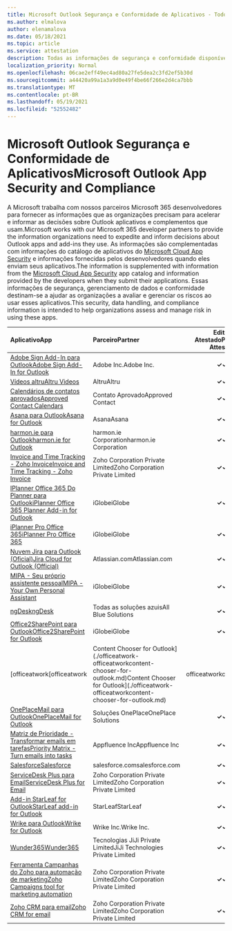 ```yaml
---
title: Microsoft Outlook Segurança e Conformidade de Aplicativos - Todos os Aplicativos
ms.author: elmalova
author: elenamalova
ms.date: 05/18/2021
ms.topic: article
ms.service: attestation
description: Todas as informações de segurança e conformidade disponíveis para todos os aplicativos Outlook Microsoft.
localization_priority: Normal
ms.openlocfilehash: 06cae2eff49ec4ad80a27fe5dea2c3fd2ef5b30d
ms.sourcegitcommit: a44420a99a1a3a9d0e49f4be66f266e2d4ca7bbb
ms.translationtype: MT
ms.contentlocale: pt-BR
ms.lasthandoff: 05/19/2021
ms.locfileid: "52552482"
---
```

# <a name="microsoft-outlook-app-security-and-compliance"></a><span data-ttu-id="c0edc-103">Microsoft Outlook Segurança e Conformidade de Aplicativos</span><span class="sxs-lookup"><span data-stu-id="c0edc-103">Microsoft Outlook App Security and Compliance</span></span>

<span data-ttu-id="c0edc-104">A Microsoft trabalha com nossos parceiros Microsoft 365 desenvolvedores para fornecer as informações que as organizações precisam para acelerar e informar as decisões sobre Outlook aplicativos e complementos que usam.</span><span class="sxs-lookup"><span data-stu-id="c0edc-104">Microsoft works with our Microsoft 365 developer partners to provide the information organizations need to expedite and inform decisions about Outlook apps and add-ins they use.</span></span> <span data-ttu-id="c0edc-105">As informações são complementadas com informações do catálogo de aplicativos do [Microsoft Cloud App Security](https://www.microsoft.com/en-us/enterprise-mobility-security/cloud-app-security) e informações fornecidas pelos desenvolvedores quando eles enviam seus aplicativos.</span><span class="sxs-lookup"><span data-stu-id="c0edc-105">The information is supplemented with information from the [Microsoft Cloud App Security](https://www.microsoft.com/en-us/enterprise-mobility-security/cloud-app-security) app catalog and information provided by the developers when they submit their applications.</span></span> <span data-ttu-id="c0edc-106">Essas informações de segurança, gerenciamento de dados e conformidade destinam-se a ajudar as organizações a avaliar e gerenciar os riscos ao usar esses aplicativos.</span><span class="sxs-lookup"><span data-stu-id="c0edc-106">This security, data handling, and compliance information is intended to help organizations assess and manage risk in using these apps.</span></span>

| <span data-ttu-id="c0edc-107">**Aplicativo**</span><span class="sxs-lookup"><span data-stu-id="c0edc-107">**App**</span></span> | <span data-ttu-id="c0edc-108">**Parceiro**</span><span class="sxs-lookup"><span data-stu-id="c0edc-108">**Partner**</span></span> | <span data-ttu-id="c0edc-109">**Editor Atestado**</span><span class="sxs-lookup"><span data-stu-id="c0edc-109">**Publisher Attested**</span></span> | <span data-ttu-id="c0edc-110">**Certificado**</span><span class="sxs-lookup"><span data-stu-id="c0edc-110">**Certified**</span></span> |
|:--------|:------------|:----------------------:|:-------------:|
| [<span data-ttu-id="c0edc-111">Adobe Sign Add-In para Outlook</span><span class="sxs-lookup"><span data-stu-id="c0edc-111">Adobe Sign Add-In for Outlook</span></span>](./adobe-inc-sign-add-in-for-outlook.md) | <span data-ttu-id="c0edc-112">Adobe Inc.</span><span class="sxs-lookup"><span data-stu-id="c0edc-112">Adobe Inc.</span></span> | <span data-ttu-id="c0edc-113">**✓**</span><span class="sxs-lookup"><span data-stu-id="c0edc-113">**✓**</span></span> | <img alt="Certified application badge" src="../media/certified-badge.png" height="25" width="25" /> |
| [<span data-ttu-id="c0edc-114">Vídeos altru</span><span class="sxs-lookup"><span data-stu-id="c0edc-114">Altru Videos</span></span>](./altru-videos.md) | <span data-ttu-id="c0edc-115">Altru</span><span class="sxs-lookup"><span data-stu-id="c0edc-115">Altru</span></span> | <span data-ttu-id="c0edc-116">**✓**</span><span class="sxs-lookup"><span data-stu-id="c0edc-116">**✓**</span></span> |  |
| [<span data-ttu-id="c0edc-117">Calendários de contatos aprovados</span><span class="sxs-lookup"><span data-stu-id="c0edc-117">Approved Contact Calendars</span></span>](./approved-contact-calendars.md) | <span data-ttu-id="c0edc-118">Contato Aprovado</span><span class="sxs-lookup"><span data-stu-id="c0edc-118">Approved Contact</span></span> | <span data-ttu-id="c0edc-119">**✓**</span><span class="sxs-lookup"><span data-stu-id="c0edc-119">**✓**</span></span> |  |
| [<span data-ttu-id="c0edc-120">Asana para Outlook</span><span class="sxs-lookup"><span data-stu-id="c0edc-120">Asana for Outlook</span></span>](./asana-for-outlook.md) | <span data-ttu-id="c0edc-121">Asana</span><span class="sxs-lookup"><span data-stu-id="c0edc-121">Asana</span></span> | <span data-ttu-id="c0edc-122">**✓**</span><span class="sxs-lookup"><span data-stu-id="c0edc-122">**✓**</span></span> |  |
| [<span data-ttu-id="c0edc-123">harmon.ie para Outlook</span><span class="sxs-lookup"><span data-stu-id="c0edc-123">harmon.ie for Outlook</span></span>](./harmonie-corporation-for-outlook.md) | <span data-ttu-id="c0edc-124">harmon.ie Corporation</span><span class="sxs-lookup"><span data-stu-id="c0edc-124">harmon.ie Corporation</span></span> | <span data-ttu-id="c0edc-125">**✓**</span><span class="sxs-lookup"><span data-stu-id="c0edc-125">**✓**</span></span> |  |
| [<span data-ttu-id="c0edc-126">Invoice and Time Tracking - Zoho Invoice</span><span class="sxs-lookup"><span data-stu-id="c0edc-126">Invoice and Time Tracking - Zoho Invoice</span></span>](./zoho-corporation-private-limited-invoice-and-time-tracking.md) | <span data-ttu-id="c0edc-127">Zoho Corporation Private Limited</span><span class="sxs-lookup"><span data-stu-id="c0edc-127">Zoho Corporation Private Limited</span></span> | <span data-ttu-id="c0edc-128">**✓**</span><span class="sxs-lookup"><span data-stu-id="c0edc-128">**✓**</span></span> |  |
| [<span data-ttu-id="c0edc-129">IPlanner Office 365 Do Planner para Outlook</span><span class="sxs-lookup"><span data-stu-id="c0edc-129">iPlanner Office 365 Planner Add-in for Outlook</span></span>](./iglobe-iplanner-office-365-planner-add-in-for-outlook.md) | <span data-ttu-id="c0edc-130">iGlobe</span><span class="sxs-lookup"><span data-stu-id="c0edc-130">iGlobe</span></span> | <span data-ttu-id="c0edc-131">**✓**</span><span class="sxs-lookup"><span data-stu-id="c0edc-131">**✓**</span></span> | <img alt="Certified application badge" src="../media/certified-badge.png" height="25" width="25" /> |
| [<span data-ttu-id="c0edc-132">iPlanner Pro Office 365</span><span class="sxs-lookup"><span data-stu-id="c0edc-132">iPlanner Pro Office 365</span></span>](./iglobe-iplanner-pro-office-365.md) | <span data-ttu-id="c0edc-133">iGlobe</span><span class="sxs-lookup"><span data-stu-id="c0edc-133">iGlobe</span></span> | <span data-ttu-id="c0edc-134">**✓**</span><span class="sxs-lookup"><span data-stu-id="c0edc-134">**✓**</span></span> | <img alt="Certified application badge" src="../media/certified-badge.png" height="25" width="25" /> |
| [<span data-ttu-id="c0edc-135">Nuvem Jira para Outlook (Oficial)</span><span class="sxs-lookup"><span data-stu-id="c0edc-135">Jira Cloud for Outlook (Official)</span></span>](./atlassiancom-jira-cloud-for-outlook-official.md) | <span data-ttu-id="c0edc-136">Atlassian.com</span><span class="sxs-lookup"><span data-stu-id="c0edc-136">Atlassian.com</span></span> | <span data-ttu-id="c0edc-137">**✓**</span><span class="sxs-lookup"><span data-stu-id="c0edc-137">**✓**</span></span> |  |
| [<span data-ttu-id="c0edc-138">MIPA - Seu próprio assistente pessoal</span><span class="sxs-lookup"><span data-stu-id="c0edc-138">MIPA - Your Own Personal Assistant</span></span>](./iglobe-mipa-your-own-personal-assistant.md) | <span data-ttu-id="c0edc-139">iGlobe</span><span class="sxs-lookup"><span data-stu-id="c0edc-139">iGlobe</span></span> | <span data-ttu-id="c0edc-140">**✓**</span><span class="sxs-lookup"><span data-stu-id="c0edc-140">**✓**</span></span> | <img alt="Certified application badge" src="../media/certified-badge.png" height="25" width="25" /> |
| [<span data-ttu-id="c0edc-141">ngDesk</span><span class="sxs-lookup"><span data-stu-id="c0edc-141">ngDesk</span></span>](./all-blue-solutions-ngdesk.md) | <span data-ttu-id="c0edc-142">Todas as soluções azuis</span><span class="sxs-lookup"><span data-stu-id="c0edc-142">All Blue Solutions</span></span> | <span data-ttu-id="c0edc-143">**✓**</span><span class="sxs-lookup"><span data-stu-id="c0edc-143">**✓**</span></span> |  |
| [<span data-ttu-id="c0edc-144">Office2SharePoint para Outlook</span><span class="sxs-lookup"><span data-stu-id="c0edc-144">Office2SharePoint for Outlook</span></span>](./iglobe-office2sharepoint-for-outlook.md) | <span data-ttu-id="c0edc-145">iGlobe</span><span class="sxs-lookup"><span data-stu-id="c0edc-145">iGlobe</span></span> | <span data-ttu-id="c0edc-146">**✓**</span><span class="sxs-lookup"><span data-stu-id="c0edc-146">**✓**</span></span> | <img alt="Certified application badge" src="../media/certified-badge.png" height="25" width="25" /> |
| <span data-ttu-id="c0edc-147">[officeatwork</span><span class="sxs-lookup"><span data-stu-id="c0edc-147">[officeatwork</span></span> | <span data-ttu-id="c0edc-148">Content Chooser for Outlook](./officeatwork-officeatworkcontent-chooser-for-outlook.md)</span><span class="sxs-lookup"><span data-stu-id="c0edc-148">Content Chooser for Outlook](./officeatwork-officeatworkcontent-chooser-for-outlook.md)</span></span> | <span data-ttu-id="c0edc-149">officeatwork</span><span class="sxs-lookup"><span data-stu-id="c0edc-149">officeatwork</span></span> | <span data-ttu-id="c0edc-150">**✓**</span><span class="sxs-lookup"><span data-stu-id="c0edc-150">**✓**</span></span> | <img alt="Certified application badge" src="../media/certified-badge.png" height="25" width="25" /> |
| [<span data-ttu-id="c0edc-151">OnePlaceMail para Outlook</span><span class="sxs-lookup"><span data-stu-id="c0edc-151">OnePlaceMail for Outlook</span></span>](./oneplace-solutions-oneplacemail-for-outlook.md) | <span data-ttu-id="c0edc-152">Soluções OnePlace</span><span class="sxs-lookup"><span data-stu-id="c0edc-152">OnePlace Solutions</span></span> | <span data-ttu-id="c0edc-153">**✓**</span><span class="sxs-lookup"><span data-stu-id="c0edc-153">**✓**</span></span> |  |
| [<span data-ttu-id="c0edc-154">Matriz de Prioridade - Transformar emails em tarefas</span><span class="sxs-lookup"><span data-stu-id="c0edc-154">Priority Matrix - Turn emails into tasks</span></span>](./appfluence-inc-priority-matrix-turn-emails-into-tasks.md) | <span data-ttu-id="c0edc-155">Appfluence Inc</span><span class="sxs-lookup"><span data-stu-id="c0edc-155">Appfluence Inc</span></span> | <span data-ttu-id="c0edc-156">**✓**</span><span class="sxs-lookup"><span data-stu-id="c0edc-156">**✓**</span></span> | <img alt="Certified application badge" src="../media/certified-badge.png" height="25" width="25" /> |
| [<span data-ttu-id="c0edc-157">Salesforce</span><span class="sxs-lookup"><span data-stu-id="c0edc-157">Salesforce</span></span>](./salesforcecom-salesforce.md) | <span data-ttu-id="c0edc-158">salesforce.com</span><span class="sxs-lookup"><span data-stu-id="c0edc-158">salesforce.com</span></span> | <span data-ttu-id="c0edc-159">**✓**</span><span class="sxs-lookup"><span data-stu-id="c0edc-159">**✓**</span></span> |  |
| [<span data-ttu-id="c0edc-160">ServiceDesk Plus para Email</span><span class="sxs-lookup"><span data-stu-id="c0edc-160">ServiceDesk Plus for Email</span></span>](./zoho-corporation-private-limited-servicedesk-plus-for-email.md) | <span data-ttu-id="c0edc-161">Zoho Corporation Private Limited</span><span class="sxs-lookup"><span data-stu-id="c0edc-161">Zoho Corporation Private Limited</span></span> | <span data-ttu-id="c0edc-162">**✓**</span><span class="sxs-lookup"><span data-stu-id="c0edc-162">**✓**</span></span> |  |
| [<span data-ttu-id="c0edc-163">Add-in StarLeaf for Outlook</span><span class="sxs-lookup"><span data-stu-id="c0edc-163">StarLeaf add-in for Outlook</span></span>](./starleaf-add-in-for-outlook.md) | <span data-ttu-id="c0edc-164">StarLeaf</span><span class="sxs-lookup"><span data-stu-id="c0edc-164">StarLeaf</span></span> | <span data-ttu-id="c0edc-165">**✓**</span><span class="sxs-lookup"><span data-stu-id="c0edc-165">**✓**</span></span> |  |
| [<span data-ttu-id="c0edc-166">Wrike para Outlook</span><span class="sxs-lookup"><span data-stu-id="c0edc-166">Wrike for Outlook</span></span>](./wrike-inc-for-outlook.md) | <span data-ttu-id="c0edc-167">Wrike Inc.</span><span class="sxs-lookup"><span data-stu-id="c0edc-167">Wrike Inc.</span></span> | <span data-ttu-id="c0edc-168">**✓**</span><span class="sxs-lookup"><span data-stu-id="c0edc-168">**✓**</span></span> | <img alt="Certified application badge" src="../media/certified-badge.png" height="25" width="25" /> |
| [<span data-ttu-id="c0edc-169">Wunder365</span><span class="sxs-lookup"><span data-stu-id="c0edc-169">Wunder365</span></span>](./jiji-technologies-private-limited-wunder365.md) | <span data-ttu-id="c0edc-170">Tecnologias JiJi Private Limited</span><span class="sxs-lookup"><span data-stu-id="c0edc-170">JiJi Technologies Private Limited</span></span> | <span data-ttu-id="c0edc-171">**✓**</span><span class="sxs-lookup"><span data-stu-id="c0edc-171">**✓**</span></span> |  |
| [<span data-ttu-id="c0edc-172">Ferramenta Campanhas do Zoho para automação de marketing</span><span class="sxs-lookup"><span data-stu-id="c0edc-172">Zoho Campaigns tool for marketing automation</span></span>](./zoho-corporation-private-limited-campaigns-tool-for-marketing-automation.md) | <span data-ttu-id="c0edc-173">Zoho Corporation Private Limited</span><span class="sxs-lookup"><span data-stu-id="c0edc-173">Zoho Corporation Private Limited</span></span> | <span data-ttu-id="c0edc-174">**✓**</span><span class="sxs-lookup"><span data-stu-id="c0edc-174">**✓**</span></span> |  |
| [<span data-ttu-id="c0edc-175">Zoho CRM para email</span><span class="sxs-lookup"><span data-stu-id="c0edc-175">Zoho CRM for email</span></span>](./zoho-corporation-private-limited-crm-for-email.md) | <span data-ttu-id="c0edc-176">Zoho Corporation Private Limited</span><span class="sxs-lookup"><span data-stu-id="c0edc-176">Zoho Corporation Private Limited</span></span> | <span data-ttu-id="c0edc-177">**✓**</span><span class="sxs-lookup"><span data-stu-id="c0edc-177">**✓**</span></span> |  |
